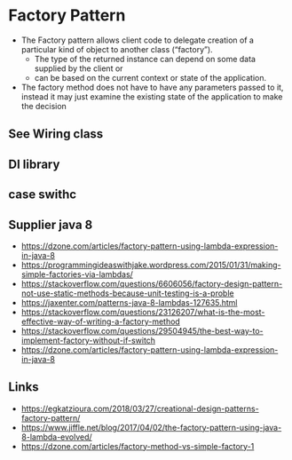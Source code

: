 # Factory Pattern

- The Factory pattern allows client code to delegate creation of a particular kind of object to another class (“factory”).
  - The type of the returned instance can depend on some data supplied by the client or
  - can be based on the current context or state of the application.
- The factory method does not have to have any parameters passed to it, instead it may just examine the existing state of the application to make the decision



## See Wiring class

## DI library

## case swithc

## Supplier java 8

- https://dzone.com/articles/factory-pattern-using-lambda-expression-in-java-8
- https://programmingideaswithjake.wordpress.com/2015/01/31/making-simple-factories-via-lambdas/
- https://stackoverflow.com/questions/6606056/factory-design-pattern-not-use-static-methods-because-unit-testing-is-a-proble
- https://jaxenter.com/patterns-java-8-lambdas-127635.html
- https://stackoverflow.com/questions/23126207/what-is-the-most-effective-way-of-writing-a-factory-method
- https://stackoverflow.com/questions/29504945/the-best-way-to-implement-factory-without-if-switch
- https://dzone.com/articles/factory-pattern-using-lambda-expression-in-java-8

## Links

- https://egkatzioura.com/2018/03/27/creational-design-patterns-factory-pattern/
- https://www.jiffle.net/blog/2017/04/02/the-factory-pattern-using-java-8-lambda-evolved/
- https://dzone.com/articles/factory-method-vs-simple-factory-1
